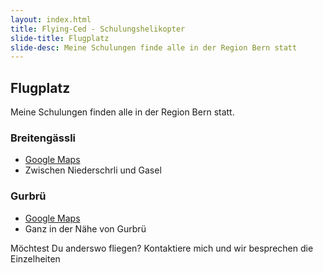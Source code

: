 ```yaml
---
layout: index.html
title: Flying-Ced - Schulungshelikopter
slide-title: Flugplatz
slide-desc: Meine Schulungen finde alle in der Region Bern statt
---
```


<article>
  <h1>Flugplatz</h1>
  <p>Meine Schulungen finden alle in der Region Bern statt.</p>
</article>

<article>
  <h3>Breitengässli</h3>
  <ul>
    <li><a href="https://maps.google.com/?q=46.891426,7.385542&t=k" target="_blank">Google Maps</a></li>
    <li>Zwischen Niederschrli und Gasel</li>
  </ul>
</article>

<article>
  <h3>Gurbrü</h3>
  <ul>
    <li><a href="https://maps.google.com/?q=46.960330,7.229030&t=k" target="_blank">Google Maps</a> </li>
    <li>Ganz in der Nähe von Gurbrü</li>
  </ul>
</article>

<article>
  <p>Möchtest Du anderswo fliegen? Kontaktiere mich und wir besprechen die Einzelheiten</p>
</article>